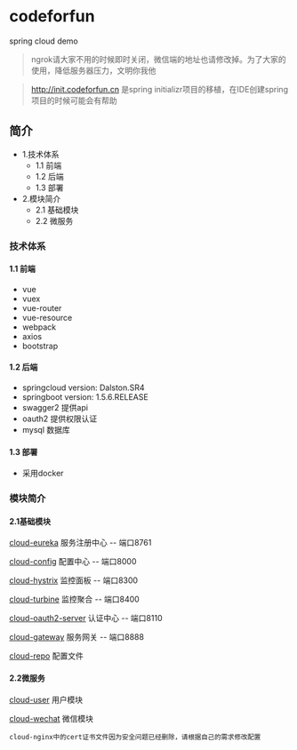 # codeforfun
spring cloud demo

> ngrok请大家不用的时候即时关闭，微信端的地址也请修改掉。为了大家的使用，降低服务器压力，文明你我他

> http://init.codeforfun.cn 是spring initializr项目的移植，在IDE创建spring项目的时候可能会有帮助

## 简介

- 1.技术体系
  - 1.1 前端
  - 1.2 后端
  - 1.3 部署
- 2.模块简介
  - 2.1 基础模块
  - 2.2 微服务

### 技术体系

#### 1.1 前端

- vue
- vuex
- vue-router
- vue-resource
- webpack
- axios
- bootstrap

#### 1.2 后端

- springcloud version: Dalston.SR4
- springboot version: 1.5.6.RELEASE
- swagger2 提供api
- oauth2 提供权限认证
- mysql 数据库 

#### 1.3 部署

- 采用docker

### 模块简介

#### 2.1基础模块

[cloud-eureka](cloud-eureka) 服务注册中心 -- 端口8761

[cloud-config](cloud-config) 配置中心 -- 端口8000

[cloud-hystrix](cloud-hystrix) 监控面板 -- 端口8300

[cloud-turbine](cloud-turbine) 监控聚合 -- 端口8400

[cloud-oauth2-server](cloud-oauth2-server) 认证中心 -- 端口8110

[cloud-gateway](cloud-gateway) 服务网关 -- 端口8888

[cloud-repo](cloud-repo) 配置文件

#### 2.2微服务

[cloud-user](cloud-user) 用户模块

[cloud-wechat](cloud-wechat) 微信模块


`cloud-nginx中的cert证书文件因为安全问题已经删除，请根据自己的需求修改配置`